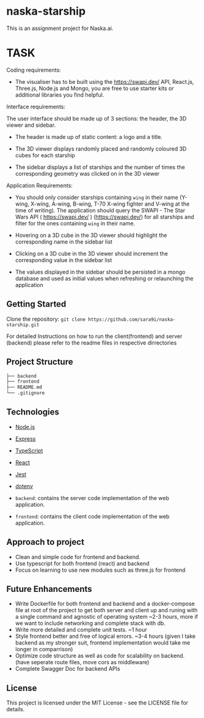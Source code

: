 # naska-starship

This is an assignment project for Naska.ai.
# TASK
Coding requirements:


* The visualiser has to be built using the https://swapi.dev/ API, React.js, Three.js, Node.js and Mongo, you are free to use starter kits or additional libraries you find helpful.


Interface requirements:


The user interface should be made up of 3 sections: the header, the 3D viewer and sidebar.


* The header is made up of static content: a logo and a title.


* The 3D viewer displays randomly placed and randomly coloured 3D cubes for each starship


* The sidebar displays a list of starships and the number of times the corresponding geometry was clicked on in the 3D viewer


Application Requirements:


* You should only consider starships containing `wing` in their name (Y-wing, X-wing, A-wing, B-wing, T-70 X-wing fighter and V-wing at the time of writing). The application should query the SWAPI - The Star Wars API ( https://swapi.dev/ ) (https://swapi.dev/) for all starships and filter for the ones containing `wing` in their name.


* Hovering on a 3D cube in the 3D viewer should highlight the corresponding name in the sidebar list


* Clicking on a 3D cube in the 3D viewer should increment the corresponding value in the sidebar list


* The values displayed in the sidebar should be persisted in a mongo database and used as initial values when refreshing or relaunching the application



## Getting Started

Clone the repository: 
`git clone https://github.com/sara9i/naska-starship.git`

For detailed Instructions on how to run the client(frontend) and server (backend) please refer to the readme files in respective dirrectories

## Project Structure

```bash
├── backend
├── frontend
├── README.md
└── .gitignore
```
## Technologies

- [Node.js](https://nodejs.org/)
- [Express](https://expressjs.com/)
- [TypeScript](https://www.typescriptlang.org/)
- [React](https://react.dev/)
- [Jest](https://jestjs.io/)
- [dotenv](https://github.com/motdotla/dotenv#readme)



- `backend`: contains the server code implementation of the web application.
- `frontend`: contains the client code implementation of the web application.

## Approach to project

- Clean and simple code for frontend and backend.
- Use typescript for both frontend (react) and backend
- Focus on learning to use new modules such as three.js for frontend

## Future Enhancements

- Write Dockerfile for both frontend and backend and a docker-compose file at root of the project to get both server and client up and runing with a single  command and agnostic of operating system ~2-3 hours, more if we want to include networking and complete stack with db.
- Write more detailed and complete unit tests. ~1 hour
- Style frontend better and free of logical errors. ~3-4 hours (given I take backend as my stronger suit, frontend implementation would take me longer in comparrison)
- Optimize code structure as well as code for scalability on backend. (have seperate route files, move cors as middleware)
- Complete Swagger Doc for backend APIs

## License

This project is licensed under the MIT License - see the LICENSE file for details.
